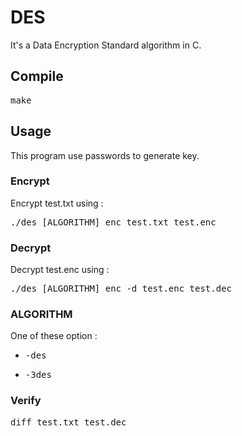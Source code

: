 # DES

It's a Data Encryption Standard algorithm in C.

## Compile

<pre>make</pre>

## Usage

This program use passwords to generate key.

### Encrypt

Encrypt test.txt using :

<pre>./des [ALGORITHM] enc test.txt test.enc</pre>

### Decrypt

Decrypt test.enc using :

<pre>./des [ALGORITHM] enc -d test.enc test.dec</pre>

### ALGORITHM

One of these option :
- <pre>-des</pre>
- <pre>-3des</pre>

### Verify

<pre>diff test.txt test.dec</pre>